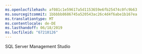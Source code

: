 ```yaml
---
ms.openlocfilehash: af081c1e59617a5d1153659e6fb25474c0fc9b63
ms.sourcegitcommit: 1bbbbb8686745a520543ac26c4d4f6abe1b167ea
ms.translationtype: MT
ms.contentlocale: de-DE
ms.lasthandoff: 06/18/2019
ms.locfileid: "67210126"
---
```

SQL Server Management Studio
